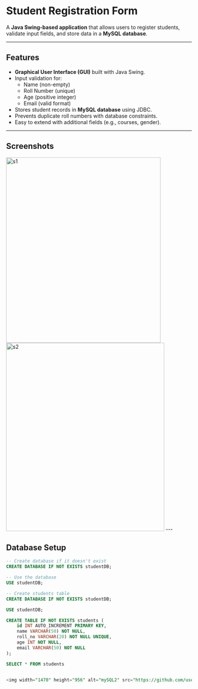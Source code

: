 # Student Registration Form

A **Java Swing-based application** that allows users to register students, validate input fields, and store data in a **MySQL database**.

---

## Features

- **Graphical User Interface (GUI)** built with Java Swing.
- Input validation for:
  - Name (non-empty)
  - Roll Number (unique)
  - Age (positive integer)
  - Email (valid format)
- Stores student records in **MySQL database** using JDBC.
- Prevents duplicate roll numbers with database constraints.
- Easy to extend with additional fields (e.g., courses, gender).

---

## Screenshots

<img width="419" height="502" alt="s1" src="https://github.com/user-attachments/assets/4d881bd4-9cc3-43d5-9576-e3877f73af4d" />
<img width="429" height="510" alt="s2" src="https://github.com/user-attachments/assets/7691d1fd-ec23-4fd8-b4f6-935b3a84e210" />
---

## Database Setup

```sql
-- Create database if it doesn't exist
CREATE DATABASE IF NOT EXISTS studentDB;

-- Use the database
USE studentDB;

-- Create students table
CREATE DATABASE IF NOT EXISTS studentDB;

USE studentDB;

CREATE TABLE IF NOT EXISTS students (
    id INT AUTO_INCREMENT PRIMARY KEY,
    name VARCHAR(50) NOT NULL,
    roll_no VARCHAR(20) NOT NULL UNIQUE,
    age INT NOT NULL,
    email VARCHAR(50) NOT NULL
);

SELECT * FROM students


<img width="1470" height="956" alt="mySQL2" src="https://github.com/user-attachments/assets/77179df1-ac20-410c-a988-8d9679e102c4" />

